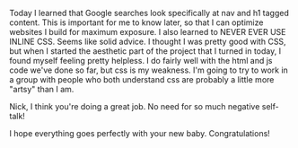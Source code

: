 Today I learned that Google searches look specifically at nav and h1 tagged
content. This is important for me to know later, so that I can optimize
websites I build for maximum exposure. I also learned to NEVER EVER
USE INLINE CSS. Seems like solid advice. I thought I was pretty good with CSS,
but when I started the aesthetic part of the project that I turned in today,
I found myself feeling pretty helpless. I do fairly well with the html and js
code we've done so far, but css is my weakness. I'm going to try to work in a group
with people who both understand css are probably a little more "artsy" than I am.

Nick, I think you're doing a great job. No need for so much negative self-talk!

I hope everything goes perfectly with your new baby. Congratulations!
